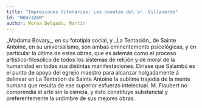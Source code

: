 ```yaml
---
title: "Impresiones literarias: Las novelas del sr. Villaverde"
id: "WKH7326M"
author: Morúa Delgado, Martín
---
```

<div data-schema-version="8"><p>_Madama Bovary_, en su fototipia social, y _La Tentasión_ de Sainte Antoine, en su universalismo, son ambas eminentemente psicológicas, y en particular la última de estas obras, que es además como el proceso artístico-filosólico de todos los sistemas de relijión y de moral de la humanidad en todas sus distintas manifestaciones. Diríase que Salambú es el punto de apoyo del egrejio maestro para alcanzar holgadamente á delinear en La Tentation de Sainte Antoine la sublime trajedia de la mente humana que resulta de ese superior esfuerzo intelectual. M. Flaubert no comprendía el arte sin la ciencia, y ésto constituye substancial y preferentemente la urdimbre de sus mejores obras.</p> </div>